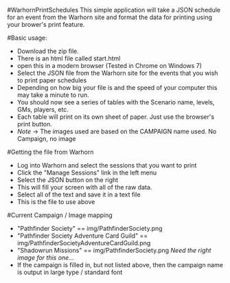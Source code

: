 #WarhornPrintSchedules
This simple application will take a JSON schedule for an event from the Warhorn site and format the data for printing using your brower's print feature.

#Basic usage:

* Download the zip file.
* There is an html file called start.html
* open this in a modern browser (Tested in Chrome on Windows 7)
* Select the JSON file from the Warhorn site for the events that you wish to print paper schedules
* Depending on how big your file is and the speed of your computer this may take a minute to run.
* You should now see a series of tables with the Scenario name, levels, GMs, players, etc.
* Each table will print on its own sheet of paper.  Just use the browser's print button.
* *Note* -> The images used are based on the CAMPAIGN name used.  No Campaign, no image

#Getting the file from Warhorn
* Log into Warhorn and select the sessions that you want to print
* Click the "Manage Sessions" link in the left menu
* Select the JSON button on the right
* This will fill your screen with all of the raw data.  
* Select all of the text and save it in a text file
* This is the file to use above

#Current Campaign / Image mapping
* "Pathfinder Society" == img/PathfinderSociety.png
* "Pathfinder Society Adventure Card Guild" == img/PathfinderSocietyAdventureCardGuild.png
* "Shadowrun Missions" == img/PathfinderSociety.png  *Need the right image for this one...*
* If the campaign is filled in, but not listed above, then the campaign name is output in large type / standard font